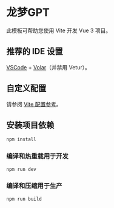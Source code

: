 # 龙梦GPT

此模板可帮助您使用 Vite 开发 Vue 3 项目。

## 推荐的 IDE 设置

[VSCode](https://code.visualstudio.com/) + [Volar](https://marketplace.visualstudio.com/items?itemName=Vue.volar)（并禁用 Vetur）。

## 自定义配置

请参阅 [Vite 配置参考](https://vitejs.dev/config/)。

## 安装项目依赖

```sh
npm install
```

### 编译和热重载用于开发

```sh
npm run dev
```

### 编译和压缩用于生产

```sh
npm run build
```
